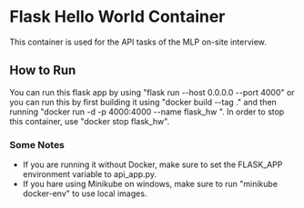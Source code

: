 # Flask Hello World Container
This container is used for the API tasks of the MLP on-site interview.

## How to Run
You can run this flask app by using "flask run --host 0.0.0.0 --port 4000" or you can run this by first building it using "docker build --tag <YOUR TAG> ." and then running "docker run -d -p 4000:4000 --name flask_hw <YOUR TAG>". In order to stop this container, use "docker stop flask_hw". 

### Some Notes
 * If you are running it without Docker, make sure to set the FLASK_APP environment variable to api_app.py. 
 * If you hare using Minikube on windows, make sure to run "minikube docker-env" to use local images.